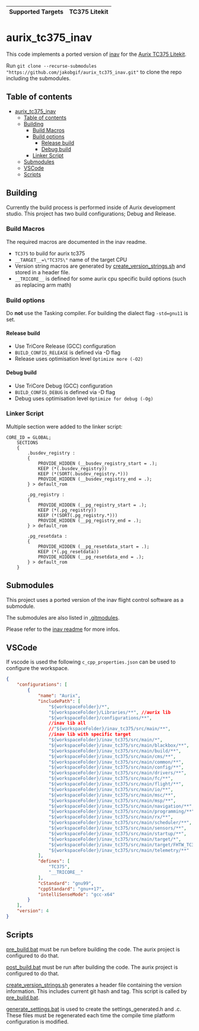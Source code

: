 | Supported Targets | TC375 Litekit |
| ----------------- | ----- |

# aurix_tc375_inav
This code implements a ported version of [inav](https://github.com/jakobgif/inav_tc375.git) for the [Aurix TC375 Litekit](https://www.infineon.com/cms/de/product/evaluation-boards/kit_a2g_tc375_lite/). 

Run `git clone --recurse-submodules "https://github.com/jakobgif/aurix_tc375_inav.git"` to clone the repo including the submodules.

## Table of contents
- [aurix\_tc375\_inav](#aurix_tc375_inav)
  - [Table of contents](#table-of-contents)
  - [Building](#building)
    - [Build Macros](#build-macros)
    - [Build options](#build-options)
      - [Release build](#release-build)
      - [Debug build](#debug-build)
    - [Linker Script](#linker-script)
  - [Submodules](#submodules)
  - [VSCode](#vscode)
  - [Scripts](#scripts)
  
## Building
Currently the build process is performed inside of Aurix development studio. This project has two build configurations; Debug and Release.

### Build Macros
The required macros are documented in the inav readme.
- `TC375` to build for aurix tc375
- `__TARGET__=\"TC375\"` name of the target CPU
- Version string macros are generated by [create_version_strings.sh](create_version_strings.sh) and stored in a header file.
- `__TRICORE__` is defined for some aurix cpu specific build options (such as replacing arm math)

### Build options
Do **not** use the Tasking compiler. For building the dialect flag `-std=gnu11` is set.

#### Release build
- Use TriCore Release (GCC) configuration
- `BUILD_CONFIG_RELEASE` is defined via -D flag
- Release uses optimisation level `Optimize more (-O2)`

#### Debug build
- Use TriCore Debug (GCC) configuration
- `BUILD_CONFIG_DEBUG` is defined via -D flag
- Debug uses optimisation level `Optimize for debug (-Og)`

### Linker Script
Multiple section were added to the linker script:
```
CORE_ID = GLOBAL;
    SECTIONS
    {
        .busdev_registry :
        {
            PROVIDE_HIDDEN (__busdev_registry_start = .);
            KEEP (*(.busdev_registry))
            KEEP (*(SORT(.busdev_registry.*)))
            PROVIDE_HIDDEN (__busdev_registry_end = .);
        } > default_rom
        
        .pg_registry :
        {
            PROVIDE_HIDDEN (__pg_registry_start = .);
            KEEP (*(.pg_registry))
            KEEP (*(SORT(.pg_registry.*)))
            PROVIDE_HIDDEN (__pg_registry_end = .);
        } > default_rom
    
        .pg_resetdata :
        {
            PROVIDE_HIDDEN (__pg_resetdata_start = .);
            KEEP (*(.pg_resetdata))
            PROVIDE_HIDDEN (__pg_resetdata_end = .);
        } > default_rom
    }
```

## Submodules
This project uses a ported version of the inav flight control software as a submodule.

The submodules are also listed in [.gitmodules](.gitmodules).

Please refer to the [inav readme](inav_tc375\readme.md) for more infos.

## VSCode 
If vscode is used the following `c_cpp_properties.json` can be used to configure the workspace.

```JSON
{
    "configurations": [
        {
            "name": "Aurix",
            "includePath": [
                "${workspaceFolder}/*",
                "${workspaceFolder}/Libraries/**", //aurix lib
                "${workspaceFolder}/configurations/**",
                //inav lib all
                //"${workspaceFolder}/inav_tc375/src/main/**",
                //inav lib with specific target
                "${workspaceFolder}/inav_tc375/src/main/*",
                "${workspaceFolder}/inav_tc375/src/main/blackbox/**",
                "${workspaceFolder}/inav_tc375/src/main/build/**",
                "${workspaceFolder}/inav_tc375/src/main/cms/**",
                "${workspaceFolder}/inav_tc375/src/main/common/**",
                "${workspaceFolder}/inav_tc375/src/main/config/**",
                "${workspaceFolder}/inav_tc375/src/main/drivers/**",
                "${workspaceFolder}/inav_tc375/src/main/fc/**",
                "${workspaceFolder}/inav_tc375/src/main/flight/**",
                "${workspaceFolder}/inav_tc375/src/main/io/**",
                "${workspaceFolder}/inav_tc375/src/main/msc/**",
                "${workspaceFolder}/inav_tc375/src/main/msp/**",
                "${workspaceFolder}/inav_tc375/src/main/navigation/**",
                "${workspaceFolder}/inav_tc375/src/main/programming/**",
                "${workspaceFolder}/inav_tc375/src/main/rx/**",
                "${workspaceFolder}/inav_tc375/src/main/scheduler/**",
                "${workspaceFolder}/inav_tc375/src/main/sensors/**",
                "${workspaceFolder}/inav_tc375/src/main/startup/**",
                "${workspaceFolder}/inav_tc375/src/main/target/*",
                "${workspaceFolder}/inav_tc375/src/main/target/FHTW_TC375_LK/**", //only our target required
                "${workspaceFolder}/inav_tc375/src/main/telemetry/**"
            ],
            "defines": [
                "TC375",
                "__TRICORE__"
            ],
            "cStandard": "gnu99",
            "cppStandard": "gnu++17",
            "intelliSenseMode": "gcc-x64"
        }
    ],
    "version": 4
}
```

## Scripts
[pre_build.bat](pre_build.bat) must be run before building the code. The aurix project is configured to do that.

[post_build.bat](post_build.bat) must be run after building the code. The aurix project is configured to do that.

[create_version_strings.sh](create_version_strings.sh) generates a header file containing the version information. This includes current git hash and tag. This script is called by [pre_build.bat](pre_build.bat).

[generate_settings.bat](generate_settings.bat) is used to create the settings_generated.h and .c. These files must be regenerated each time the compile time platform configuration is modified. 